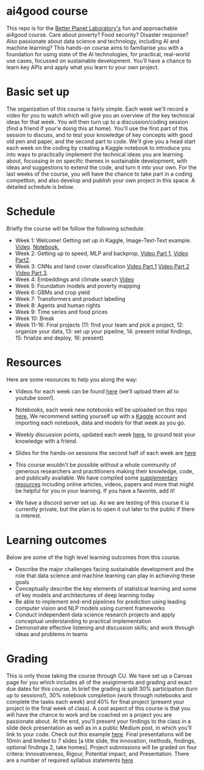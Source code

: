 # ai4good course

This repo is for the [Better Planet Laboratory's](https://betterplanetlab.com/) fun and approachable ai4good course. Care about poverty? Food security? Disaster response? Also passionate about data science and technology, including AI and machine learning? This hands-on course aims to familiarise you with a foundation for using state of the AI technologies, for practical, real-world use cases, focussed on sustainable development. You’ll have a chance to learn key APIs and apply what you learn to your own project. 

# Basic set up

The organization of this course is fairly simple. Each week we'll record a video for you to watch which will give you an overview of the key technical ideas for that week. You will then turn up to a discussion/coding session (find a friend if your'e doing this at home). You'll use the first part  of this session to discuss, and to test your knowledge of key concepts with good old pen and paper, and the second part to code. We'll give you a head start each week on the coding by creating a Kaggle notebook to introduce you into ways to practically implement the technical ideas you are learning about, focussing in on specific themes in sustainable development, with ideas and suggestions to extend the code, and turn it into your own. For the last weeks of the course, you will have the chance to take part in a coding competiton, and also develop and publish your own project in this space. A detailed schedule is below.

# Schedule 

Briefly the course will be follow the following schedule.

- Week 1: Welcome! Getting set up in Kaggle, Image-Text-Text example. [Video](https://o365coloradoedu-my.sharepoint.com/:v:/g/personal/zime6804_colorado_edu/EYjw_-sL6tpIkAlxGVEzy6ABFXzsUmShHoxBbdVm9-8INQ?nav=eyJyZWZlcnJhbEluZm8iOnsicmVmZXJyYWxBcHAiOiJPbmVEcml2ZUZvckJ1c2luZXNzIiwicmVmZXJyYWxBcHBQbGF0Zm9ybSI6IldlYiIsInJlZmVycmFsTW9kZSI6InZpZXciLCJyZWZlcnJhbFZpZXciOiJNeUZpbGVzTGlua0NvcHkifX0&e=9sYKGC). [Notebook.](https://github.com/Better-Planet-Laboratory/ai4good/blob/main/Notebooks/wk1/setup.ipynb)
- Week 2: Getting up to speed, MLP and backprop,  [Video Part 1](https://o365coloradoedu-my.sharepoint.com/:v:/g/personal/zime6804_colorado_edu/ERttc2Bg6uZHsDR8ZnoDjQIBQcQyvhXZ_I3bOPL4okrVRA?nav=eyJyZWZlcnJhbEluZm8iOnsicmVmZXJyYWxBcHAiOiJPbmVEcml2ZUZvckJ1c2luZXNzIiwicmVmZXJyYWxBcHBQbGF0Zm9ybSI6IldlYiIsInJlZmVycmFsTW9kZSI6InZpZXciLCJyZWZlcnJhbFZpZXciOiJNeUZpbGVzTGlua0NvcHkifX0&e=xe79Sc), [Video Part2](https://o365coloradoedu-my.sharepoint.com/:v:/g/personal/zime6804_colorado_edu/ERt-tqorliVDu3n6vCBQndMBISC4Kdh9GvC4oYpBzJV75w?nav=eyJyZWZlcnJhbEluZm8iOnsicmVmZXJyYWxBcHAiOiJPbmVEcml2ZUZvckJ1c2luZXNzIiwicmVmZXJyYWxBcHBQbGF0Zm9ybSI6IldlYiIsInJlZmVycmFsTW9kZSI6InZpZXciLCJyZWZlcnJhbFZpZXciOiJNeUZpbGVzTGlua0NvcHkifX0&e=fAYoO9).
- Week 3: CNNs and land cover classification [Video Part 1](https://o365coloradoedu-my.sharepoint.com/:v:/g/personal/zime6804_colorado_edu/EayWnbSAC31EsWfyvk3vcPwBjaJ8n5pyHzkr8jVTa9HTbw?nav=eyJyZWZlcnJhbEluZm8iOnsicmVmZXJyYWxBcHAiOiJPbmVEcml2ZUZvckJ1c2luZXNzIiwicmVmZXJyYWxBcHBQbGF0Zm9ybSI6IldlYiIsInJlZmVycmFsTW9kZSI6InZpZXciLCJyZWZlcnJhbFZpZXciOiJNeUZpbGVzTGlua0NvcHkifX0&e=A7mLfr) [Video Part 2](https://o365coloradoedu-my.sharepoint.com/:v:/g/personal/zime6804_colorado_edu/EZJeAq1vDGBAt9ekespDoDMBVrPFd5z3UhxVBP7Ko-g9rg?nav=eyJyZWZlcnJhbEluZm8iOnsicmVmZXJyYWxBcHAiOiJPbmVEcml2ZUZvckJ1c2luZXNzIiwicmVmZXJyYWxBcHBQbGF0Zm9ybSI6IldlYiIsInJlZmVycmFsTW9kZSI6InZpZXciLCJyZWZlcnJhbFZpZXciOiJNeUZpbGVzTGlua0NvcHkifX0&e=QG5FdX) [Video Part 3](https://o365coloradoedu-my.sharepoint.com/:v:/g/personal/zime6804_colorado_edu/EeqB7MtPvKhFifZf8rnV83IBLlOSIpjrxizMSQNe0Q-ayA?nav=eyJyZWZlcnJhbEluZm8iOnsicmVmZXJyYWxBcHAiOiJPbmVEcml2ZUZvckJ1c2luZXNzIiwicmVmZXJyYWxBcHBQbGF0Zm9ybSI6IldlYiIsInJlZmVycmFsTW9kZSI6InZpZXciLCJyZWZlcnJhbFZpZXciOiJNeUZpbGVzTGlua0NvcHkifX0&e=mEBRLG). 
- Week 4: Embeddings and climate search [Video](https://o365coloradoedu-my.sharepoint.com/:v:/g/personal/zime6804_colorado_edu/EbdVCITL2HlPstv6FYQYPukBIODKgThq_QRGqFXqQ8YVJQ?nav=eyJyZWZlcnJhbEluZm8iOnsicmVmZXJyYWxBcHAiOiJPbmVEcml2ZUZvckJ1c2luZXNzIiwicmVmZXJyYWxBcHBQbGF0Zm9ybSI6IldlYiIsInJlZmVycmFsTW9kZSI6InZpZXciLCJyZWZlcnJhbFZpZXciOiJNeUZpbGVzTGlua0NvcHkifX0&e=0LpfcX)
- Week 5: Foundation models and poverty mapping
- Week 6: GBMs and crop yield
- Week 7: Transformers and product labelling
- Week 8: Agents and human rights 
- Week 9: Time series and food prices
- Week 10: Break
- Week 11-16: Final projects (11: find your team and pick a project, 12: organize your data, 13: set up your pipeline, 14: present initial findings, 15: finalize and deploy, 16: present) 

# Resources

Here are some resources to help you along the way:

- Videos for each week can be found [here](https://o365coloradoedu-my.sharepoint.com/:f:/g/personal/zime6804_colorado_edu/Em2KAs7zzOVMod6E-B7eirwBZ6UmLLTpclxCZTlOI26zSg?e=AV9xKY) (we'll upload them all to youtube soon!).

- Notebooks, each week new notebooks will be uploaded on this repo [here.](https://github.com/Better-Planet-Laboratory/ai4good/tree/main/Notebooks) We recommend setting yourself up with a [Kaggle](https://www.kaggle.com/) account and importing each notebook, data and models for that week as you go.

- Weekly discussion points, updated each week [here](https://github.com/Better-Planet-Laboratory/ai4good/blob/main/resources/ai4good%20group%20discussion%20points.pptx), to ground test your knowledge with a friend.

- Slides for the hands-on sessions the second half of each week are [here](https://o365coloradoedu-my.sharepoint.com/:p:/g/personal/zime6804_colorado_edu/EY2VlplxWCJBu21epH67bpIBePrgKusbqSFvFMjxgHpTuA?e=ahOSiO)

- This course wouldn't be possible without a whole community of generous researchers and practitioners making their knowledge, code, and publically available. We have compiled some [supplementary resources](https://github.com/Better-Planet-Laboratory/ai4good/blob/main/resources/ai4good%20course%20supplementary%20reading.xlsx) including online articles, videos, papers and more that might be helpful for you in your learning. If you have a favorite, add it!

- We have a discord server set up. As we are testing of this course it is currently private, but the plan is to open it out later to the public if there is interest.

# Learning outcomes

Below are some of the high level learning outcomes from this course. 

-  Describe the major challenges facing sustainable development and the role that data science and machine learning can play in achieving these goals 
- Conceptually describe the key elements of statistical learning and some of key models and architectures of deep learning today 
- Be able to implement end-end pipelines for prediction using leading computer vision and NLP models using current frameworks
- Conduct independent data science research projects and apply conceptual understanding to practical implementation
- Demonstrate effective listening and discussion skills; and work through ideas and problems in teams

# Grading

This is only those taking the course through CU. We have set up a Canvas page for you which includes all of the assignments and grading and exact due dates for this course. In brief the grading is split 30% participation (turn up to sessions!), 30% notebook completion (work through notebooks and complete the tasks each week) and 40% for final project (present your project in the final week of class). A cool aspect of this course is that you will have the chance to work and be coached on a project you are passionate about. 
At the end, you'll present your findings to the class in a slide deck presentation as well as in a public Medium post, in which you'll link to your code. Check out this example [here](https://medium.com/fika-blog/waternet-ai-powered-global-water-mapping-triples-known-waterways-bc3095783661).  Final presentations will be 10min and limited to 7 slides [a title slide, the innovation, methods, findings, 
optional findings 2, take homes]. Project submissions will be graded on four critera: Innovativeness, Rigour,  Potential impact, and Presentation.
There are a number of required syllabus statements [here](https://www.colorado.edu/academicaffairs/about/policies-customs-guidelines/required-syllabus-statements)


